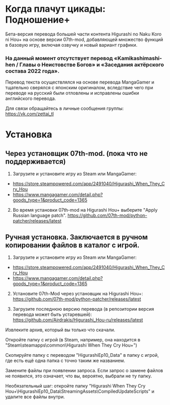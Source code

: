 # Когда плачут цикады: Подношение+
Бета-версия перевода большей части контента Higurashi no Naku Koro ni Hou+ на основе версии 07th-mod, добавляющей множество функций в базовую игру, включая озвучку и новый вариант графики.
### На данный момент отсутствует перевод «Kamikashimashi-hen / Главы о Неистовстве Богов» и «Заседания актёрского состава 2022 года».

Перевод текста осуществлялся на основе перевода MangaGamer и тщательно сверялся с японским оригиналом, вследствие чего при переводе на русский были отловлены и исправлены ошибки английского перевода.

Для связи обращайтесь в личные сообщения группы: https://vk.com/zettai_tl

# Установка
## Через установщик 07th-mod. (пока что не поддерживается)

1. Загрузите и установите игру из Steam или MangaGamer:

* https://store.steampowered.com/app/2491040/Higurashi_When_They_Cry_Hou
* https://www.mangagamer.com/detail.php?goods_type=1&product_code=1365

2. Во время установки 07th-mod на Higurashi Hou+ выберите "Apply Russian language patch".
https://github.com/07th-mod/python-patcher/releases/latest

## Ручная установка. Заключается в ручном копировании файлов в каталог с игрой.

1. Загрузите и установите игру из Steam или MangaGamer:

* https://store.steampowered.com/app/2491040/Higurashi_When_They_Cry_Hou
* https://www.mangagamer.com/detail.php?goods_type=1&product_code=1365

2. Установите 07th-Mod через установщик на Higurashi Hou+:
https://github.com/07th-mod/python-patcher/releases/latest

2. Загрузите последнюю версию перевода (в репозитории версия перевода может быть устаревшей):
https://github.com/Airdrakis/Higurashi_Hou-ru/releases/latest

Извлеките архив, который вы только что скачали.

Откройте папку с игрой (в Steam, например, она находится в "Steam\steamapps\common\Higurashi When They Cry Hou+")

Скопируйте папку с переводом "HigurashiEp10_Data" в папку с игрой, где есть ещё одна папка с точно таким же названием.

Замените файлы при появлении запроса. Если запрос о замене файлов не появился, это означает, что вы, вероятно, выбрали не ту папку.

Необязательный шаг: откройте папку "Higurashi When They Cry Hou+\HigurashiEp10_Data\StreamingAssets\CompiledUpdateScripts" и удалите все файлы внутри.
